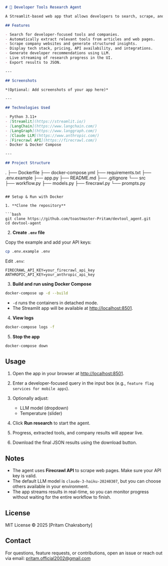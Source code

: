 ```markdown
# 🔎 Developer Tools Research Agent

A Streamlit-based web app that allows developers to search, scrape, and analyze developer tools, frameworks, and related companies. The app uses **LangChain**, **Claude LLM**, and the **Firecrawl API** to extract insights and provide recommendations.

## Features

- Search for developer-focused tools and companies.
- Automatically extract relevant tools from articles and web pages.
- Scrape company websites and generate structured insights.
- Display tech stack, pricing, API availability, and integrations.
- Generate developer recommendations using LLM.
- Live streaming of research progress in the UI.
- Export results to JSON.

---

## Screenshots

*(Optional: Add screenshots of your app here)*

---

## Technologies Used

- Python 3.11+
- [Streamlit](https://streamlit.io/)
- [LangChain](https://www.langchain.com/)
- [LangGraph](https://www.langgraph.com/)
- [Claude LLM](https://www.anthropic.com/)
- [Firecrawl API](https://firecrawl.com/)
- Docker & Docker Compose

---

## Project Structure

```

.
├── Dockerfile
├── docker-compose.yml
├── requirements.txt
├── .env.example
├── app.py
├── README.md
├── .gitignore
└── src\
    ├── workflow.py
    ├── models.py
    ├── firecrawl.py
    └── prompts.py

````

## Setup & Run with Docker

1. **Clone the repository**

```bash
git clone https://github.com/toastmaster-Pritam/devtool_agent.git
cd devtool-agent
````

2. **Create `.env` file**

Copy the example and add your API keys:

```bash
cp .env.example .env
```

Edit `.env`:

```env
FIRECRAWL_API_KEY=your_firecrawl_api_key
ANTHROPIC_API_KEY=your_anthropic_api_key
```

3. **Build and run using Docker Compose**

```bash
docker-compose up -d --build
```

* `-d` runs the containers in detached mode.
* The Streamlit app will be available at [http://localhost:8501](http://localhost:8501).

4. **View logs**

```bash
docker-compose logs -f
```

5. **Stop the app**

```bash
docker-compose down
```

## Usage

1. Open the app in your browser at [http://localhost:8501](http://localhost:8501).
2. Enter a developer-focused query in the input box (e.g., `feature flag services for mobile apps`).
3. Optionally adjust:

   * LLM model (dropdown)
   * Temperature (slider)
4. Click **Run research** to start the agent.
5. Progress, extracted tools, and company results will appear live.
6. Download the final JSON results using the download button.

## Notes

* The agent uses **Firecrawl API** to scrape web pages. Make sure your API key is valid.
* The default LLM model is `claude-3-haiku-20240307`, but you can choose others available in your environment.
* The app streams results in real-time, so you can monitor progress without waiting for the entire workflow to finish.

## License

MIT License © 2025 \[Pritam Chakraborty]

## Contact

For questions, feature requests, or contributions, open an issue or reach out via email: [pritam.official2002@gmail.com](mailto:pritam.official2002@gmail.com)
